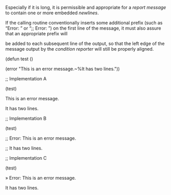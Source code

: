  

Especially if it is long, it is permissible and appropriate for a *report message* to contain one or more embedded *newlines*. 

If the calling routine conventionally inserts some additional prefix (such as “Error: ” or “;; Error: ”) on the first line of the message, it must also assure that an appropriate prefix will 



 

 

be added to each subsequent line of the output, so that the left edge of the message output by the *condition reporter* will still be properly aligned. 

(defun test () 

(error "This is an error message.~%It has two lines.")) 

;; Implementation A 

(test) 

This is an error message. 

It has two lines. 

;; Implementation B 

(test) 

;; Error: This is an error message. 

;; It has two lines. 

;; Implementation C 

(test) 

» Error: This is an error message. 

It has two lines. 

